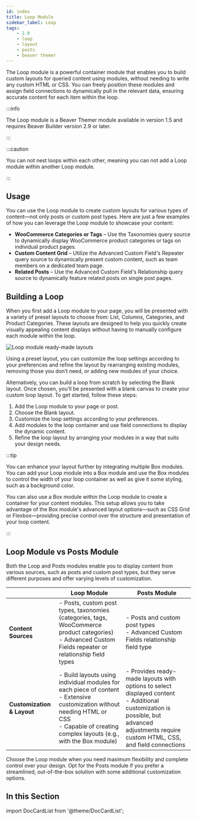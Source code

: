 ```yaml
---
id: index
title: Loop Module
sidebar_label: Loop
tags:
    - 2.9
    - loop
    - layout
    - posts
    - beaver themer
---
```


The Loop module is a powerful container module that enables you to build custom layouts for queried content using modules, without needing to write any custom HTML or CSS. You can freely position these modules and assign field connections to dynamically pull in the relevant data, ensuring accurate content for each item within the loop.

:::info

The Loop module is a Beaver Themer module available in version 1.5 and requires Beaver Builder version 2.9 or later.

:::

:::caution

You can not nest loops within each other, meaning you can not add a Loop module within another Loop module.

:::

## Usage

You can use the Loop module to create custom layouts for various types of content—not only posts or custom post types. Here are just a few examples of how you can leverage the Loop module to showcase your content:

- **WooCommerce Categories or Tags** – Use the Taxonomies query source to dynamically display WooCommerce product categories or tags on individual product pages.
- **Custom Content Grid** – Utilize the Advanced Custom Field's Repeater query source to dynamically present custom content, such as team members on a dedicated team page.
- **Related Posts** – Use the Advanced Custom Field's Relationship query source to dynamically feature related posts on single post pages.

## Building a Loop

When you first add a Loop module to your page, you will be presented with a variety of preset layouts to choose from: List, Columns, Categories, and Product Categories. These layouts are designed to help you quickly create visually appealing content displays without having to manually configure each module within the loop.

![Loop module ready-made layouts](/img/beaver-builder/modules--loop--index--1.jpg)

Using a preset layout, you can customize the loop settings according to your preferences and refine the layout by rearranging existing modules, removing those you don’t need, or adding new modules of your choice.

Alternatively, you can build a loop from scratch by selecting the Blank layout. Once chosen, you’ll be presented with a blank canvas to create your custom loop layout. To get started, follow these steps:

1. Add the Loop module to your page or post.
2. Choose the Blank layout.
3. Customize the loop settings according to your preferences.
4. Add modules to the loop container and use field connections to display the dynamic content.
5. Refine the loop layout by arranging your modules in a way that suits your design needs.

:::tip

You can enhance your layout further by integrating multiple Box modules. You can add your Loop module into a Box module and use the Box modules to control the width of your loop container as well as give it some styling, such as a background color.

You can also use a Box module within the Loop module to create a container for your content modules. This setup allows you to take advantage of the Box module's advanced layout options—such as CSS Grid or Flexbox—providing precise control over the structure and presentation of your loop content.

:::

## Loop Module vs Posts Module

Both the Loop and Posts modules enable you to display content from various sources, such as posts and custom post types, but they serve different purposes and offer varying levels of customization.

|                            | **Loop Module**                                                                                                                                                                                          | **Posts Module**                                                                                                                                                                               |
| -------------------------- | -------------------------------------------------------------------------------------------------------------------------------------------------------------------------------------------------------- | ---------------------------------------------------------------------------------------------------------------------------------------------------------------------------------------------- |
| **Content Sources**        | - Posts, custom post types, taxonomies (categories, tags, WooCommerce product categories) <br /> - Advanced Custom Fields repeater or relationship field types                                           | - Posts and custom post types <br /> - Advanced Custom Fields relationship field type                                                                                                          |
| **Customization & Layout** | - Build layouts using individual modules for each piece of content <br /> - Extensive customization without needing HTML or CSS <br /> - Capable of creating complex layouts (e.g., with the Box module) | - Provides ready-made layouts with options to select displayed content <br /> - Additional customization is possible, but advanced adjustments require custom HTML, CSS, and field connections |

Choose the Loop module when you need maximum flexibility and complete control over your design. Opt for the Posts module if you prefer a streamlined, out-of-the-box solution with some additional customization options.

## In this Section

import DocCardList from '@theme/DocCardList';

<DocCardList />
